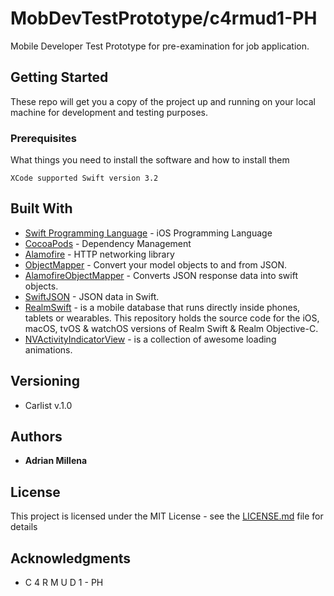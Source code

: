 # MobDevTestPrototype/c4rmud1-PH

Mobile Developer Test Prototype for pre-examination for job application.

## Getting Started

These repo will get you a copy of the project up and running on your local machine for development and testing purposes.

### Prerequisites

What things you need to install the software and how to install them

```
XCode supported Swift version 3.2
```

## Built With

* [Swift Programming Language](https://developer.apple.com/swift/) - iOS Programming Language
* [CocoaPods](https://cocoapods.org/about) - Dependency Management
* [Alamofire](https://github.com/Alamofire/Alamofire) - HTTP networking library
* [ObjectMapper](https://github.com/Hearst-DD/ObjectMapper) - Convert your model objects to and from JSON.
* [AlamofireObjectMapper](https://github.com/tristanhimmelman/AlamofireObjectMapper) - Converts JSON response data into swift objects.
* [SwiftJSON](https://github.com/SwiftyJSON/SwiftyJSON) - JSON data in Swift.
* [RealmSwift](https://github.com/realm/realm-cocoa) - is a mobile database that runs directly inside phones, tablets or wearables. This repository holds the source code for the iOS, macOS, tvOS & watchOS versions of Realm Swift & Realm Objective-C.
* [NVActivityIndicatorView](https://github.com/ninjaprox/NVActivityIndicatorView) - is a collection of awesome loading animations. 

## Versioning

- Carlist v.1.0

## Authors

* **Adrian Millena** 

## License

This project is licensed under the MIT License - see the [LICENSE.md](LICENSE.md) file for details

## Acknowledgments

* C 4 R M U D 1 - PH

